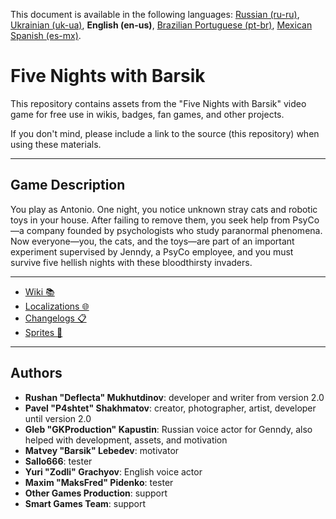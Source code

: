 This document is available in the following languages: [Russian (ru-ru)](/README_ru-ru.md), [Ukrainian (uk-ua)](/README_uk-ua.md), **English (en-us)**, [Brazilian Portuguese (pt-br)](/README_pt-br.md), [Mexican Spanish (es-mx)](/README_es-mx.md).

# Five Nights with Barsik

This repository contains assets from the "Five Nights with Barsik" video game for free use in wikis, badges, fan games, and other projects.

If you don't mind, please include a link to the source (this repository) when using these materials.

---

## Game Description

You play as Antonio. One night, you notice unknown stray cats and robotic toys in your house. After failing to remove them, you seek help from PsyCo—a company founded by psychologists who study paranormal phenomena. Now everyone—you, the cats, and the toys—are part of an important experiment supervised by Jenndy, a PsyCo employee, and you must survive five hellish nights with these bloodthirsty invaders.

---

* [Wiki 📚](/wiki/articles/)
* [Localizations 🌐](/langs/)
* [Changelogs 📋](/changelogs/)
* [Sprites 👾](/sprites/)

---

## Authors

* **Rushan "Deflecta" Mukhutdinov**: developer and writer from version 2.0
* **Pavel "P4shtet" Shakhmatov**: creator, photographer, artist, developer until version 2.0
* **Gleb "GKProduction" Kapustin**: Russian voice actor for Genndy, also helped with development, assets, and motivation
* **Matvey "Barsik" Lebedev**: motivator
* **Sallo666**: tester
* **Yuri "Zodli" Grachyov**: English voice actor
* **Maxim "MaksFred" Pidenko**: tester
* **Other Games Production**: support
* **Smart Games Team**: support
